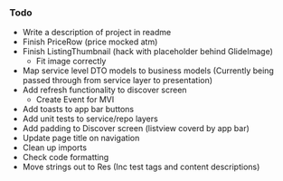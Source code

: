### Todo
- Write a description of project in readme
- Finish PriceRow (price mocked atm)
- Finish ListingThumbnail (hack with placeholder behind GlideImage)
  - Fit image correctly
- Map service level DTO models to business models (Currently being passed through from service layer to presentation)
- Add refresh functionality to discover screen
  - Create Event for MVI
- Add toasts to app bar buttons
- Add unit tests to service/repo layers
- Add padding to Discover screen (listview coverd by app bar)
- Update page title on navigation
- Clean up imports
- Check code formatting
- Move strings out to Res (Inc test tags and content descriptions)